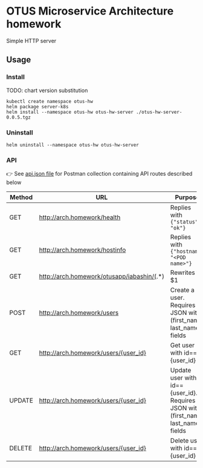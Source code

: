 # OTUS Microservice Architecture homework

Simple HTTP server

## Usage

### Install
TODO: chart version substitution
```shell
kubectl create namespace otus-hw
helm package server-k8s
helm install --namespace otus-hw otus-hw-server ./otus-hw-server-0.0.5.tgz
```

### Uninstall
```shell
helm uninstall --namespace otus-hw otus-hw-server
```

### API

:point_right: See [api.json file](./api.json) for Postman collection containing API routes described below

| Method | URL                                        | Purpose                                                                                |
|--------|--------------------------------------------|----------------------------------------------------------------------------------------|
| GET    | http://arch.homework/health                | Replies with `{"status": "ok"}`                                                        |
| GET    | http://arch.homework/hostinfo              | Replies with `{"hostname" "<POD name>"}`                                               |
| GET    | http://arch.homework/otusapp/iabashin/(.*) | Rewrites to $1                                                                         |
| POST   | http://arch.homework/users                 | Create a user. Requires JSON with (first_name, last_name) fields                       |
| GET    | http://arch.homework/users/{user_id}       | Get user with id=={user_id}                                                            |
| UPDATE | http://arch.homework/users/{user_id}       | Update user with id=={user_id}. <br/>Requires JSON with (first_name, last_name) fields |
| DELETE | http://arch.homework/users/{user_id}       | Delete user with id=={user_id}                                                         |                                                                                 |




